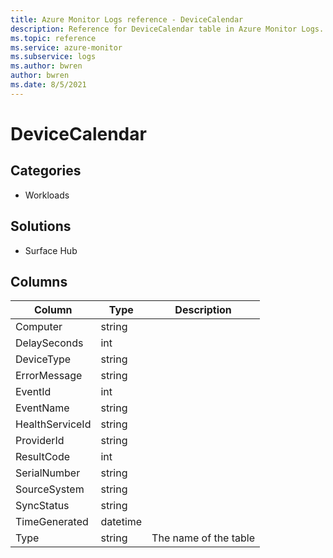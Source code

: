 ```yaml
---
title: Azure Monitor Logs reference - DeviceCalendar
description: Reference for DeviceCalendar table in Azure Monitor Logs.
ms.topic: reference
ms.service: azure-monitor
ms.subservice: logs
ms.author: bwren
author: bwren
ms.date: 8/5/2021
---
```


# DeviceCalendar

 

## Categories

- Workloads
## Solutions

- Surface Hub




## Columns

|Column|Type|Description|
|---|---|---|
|Computer|string||
|DelaySeconds|int||
|DeviceType|string||
|ErrorMessage|string||
|EventId|int||
|EventName|string||
|HealthServiceId|string||
|ProviderId|string||
|ResultCode|int||
|SerialNumber|string||
|SourceSystem|string||
|SyncStatus|string||
|TimeGenerated|datetime||
|Type|string|The name of the table|
